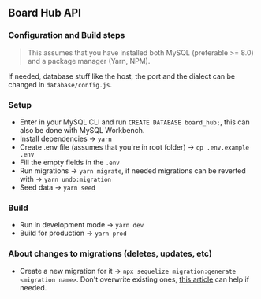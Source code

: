 ## Board Hub API 

### Configuration and Build steps
> This assumes that you have installed both MySQL (preferable >= 8.0) and a package manager (Yarn, NPM).

If needed, database stuff like the host, the port and the dialect can be changed in `database/config.js`.

### Setup
- Enter in your MySQL CLI and run `CREATE DATABASE board_hub;`, this can also be done with MySQL Workbench.
- Install dependencies → `yarn`
- Create .env file (assumes that you're in root folder) → `cp .env.example .env`
- Fill the empty fields in the `.env`
- Run migrations → `yarn migrate`, if needed migrations can be reverted with → `yarn undo:migration`
- Seed data → `yarn seed`

### Build
- Run in development mode → `yarn dev`
- Build for production → `yarn prod`

### About changes to migrations (deletes, updates, etc)

- Create a new migration for it → `npx sequelize migration:generate <migration name>`. Don't overwrite existing ones, [this article](https://dev.to/anayooleru/modifying-an-existing-sequelize-migration-1mnn) can help if needed.